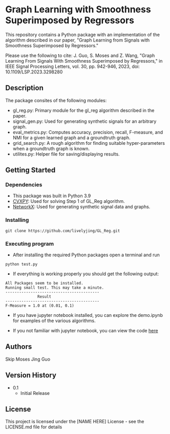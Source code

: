 # Graph Learning with Smoothness Superimposed by Regressors

This repository contains a Python package with an implementation of the algorithm described in our paper, "Graph Learning from Signals with Smoothness Superimposed by Regressors."

Please use the following to cite: 
J. Guo, S. Moses and Z. Wang, "Graph Learning From Signals With Smoothness Superimposed by Regressors," in IEEE Signal Processing Letters, vol. 30, pp. 942-946, 2023, doi: 10.1109/LSP.2023.3298280

## Description

The package consites of the following modules:

* gl_reg.py: Primary module for the gl_reg algorithm described in the paper.
* signal_gen.py: Used for generating synthetic signals for an arbitrary graph.
* eval_metrics.py: Computes accuracy, precision, recall, F-measure, and NMI for a given learned graph and a groundtruth graph.
* grid_search.py: A rough algorithm for finding suitable hyper-parameters when a groundtruth graph is known. 
* utilites.py: Helper file for saving/displaying results.  

## Getting Started

### Dependencies

* This package was built in Python 3.9
* [CVXPY](cvxpy.org): Used for solving Step 1 of GL_Reg algorithm.
* [NetworkX](networkx.org): Used for generating synthetic signal data and graphs.

### Installing

```
git clone https://github.com/livelyjing/GL_Reg.git
```

### Executing program

* After installing the required Python packages open a terminal and run
```
python test.py
```
* If everything is working properly you should get the following output:
```
All Packages seem to be installed.
Running small test. This may take a minute.
-----------------------------------------
              Result                     
-----------------------------------------
F-Measure = 1.0 at (0.01, 0.1)
```

* If you have jupyter notebook installed, you can explore the demo.ipynb for examples of the various algorithms.

* If you not familiar with jupyter notebook, you can view the code [here](https://github.com/livelyjing/GL_Reg/blob/main/demo.ipynb)

## Authors

Skip Moses
Jing Guo 


## Version History

* 0.1
    * Initial Release

## License

This project is licensed under the [NAME HERE] License - see the LICENSE.md file for details


